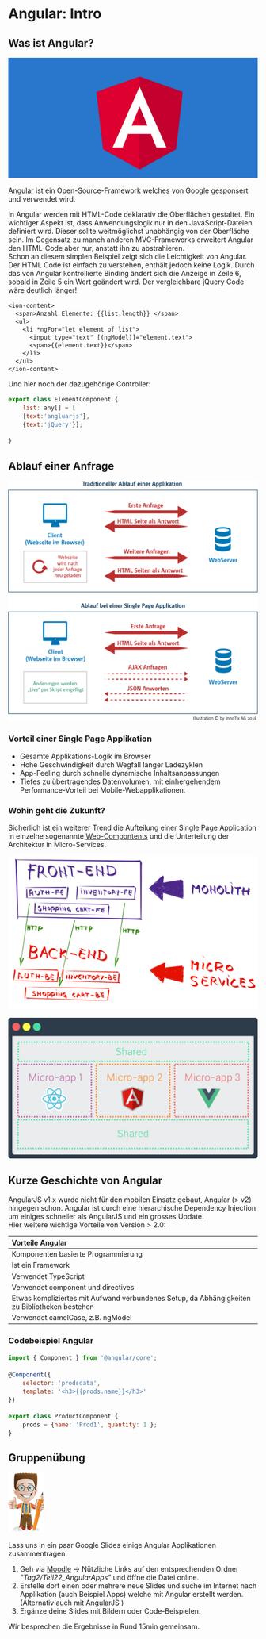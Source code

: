 # Angular: Intro

## Was ist Angular?

![](../.gitbook/assets/angular-web-framework.jpg)

[Angular](https://angular.io/) ist ein Open-Source-Framework welches von Google gesponsert und verwendet wird.

In Angular werden mit HTML-Code deklarativ die Oberflächen gestaltet. Ein wichtiger Aspekt ist, dass Anwendungslogik nur in den JavaScript-Dateien definiert wird. Dieser sollte weitmöglichst unabhängig von der Oberfläche sein. Im Gegensatz zu manch anderen MVC-Frameworks erweitert Angular den HTML-Code aber nur, anstatt ihn zu abstrahieren.  
Schon an diesem simplen Beispiel zeigt sich die Leichtigkeit von Angular. Der HTML Code ist einfach zu verstehen, enthält jedoch keine Logik. Durch das von Angular kontrollierte Binding ändert sich die Anzeige in Zeile 6, sobald in Zeile 5 ein Wert geändert wird. Der vergleichbare jQuery Code wäre deutlich länger!

```markup
<ion-content>
  <span>Anzahl Elemente: {{list.length}} </span>
  <ul>
    <li *ngFor="let element of list">
      <input type="text" [(ngModel)]="element.text">
      <span>{{element.text}}</span>
    </li>
  </ul>
</ion-content>
```

Und hier noch der dazugehörige Controller:

```javascript
export class ElementComponent {
    list: any[] = [
    {text:'angluarjs'},
    {text:'jQuery'}];

}
```

## Ablauf einer Anfrage

![](../.gitbook/assets/singlepage_lifecycle.png)

### Vorteil einer Single Page Applikation

* Gesamte Applikations-Logik im Browser
* Hohe Geschwindigkeit durch Wegfall langer Ladezyklen
* App-Feeling durch schnelle dynamische Inhaltsanpassungen
* Tiefes zu übertragendes Datenvolumen, mit einhergehendem Performance-Vorteil bei Mobile-Webapplikationen.

### Wohin geht die Zukunft?

Sicherlich ist ein weiterer Trend die Aufteilung einer Single Page Application in einzelne sogenannte [Web-Compontents](http://webcomponents.org/) und die Unterteilung der Architektur in Micro-Services.

![](../.gitbook/assets/fe-monolith.png)

![](../.gitbook/assets/microservices.png)

## Kurze Geschichte von Angular

AngularJS v1.x wurde nicht für den mobilen Einsatz gebaut, Angular \(&gt; v2\) hingegen schon. Angular ist durch eine hierarchische Dependency Injection um einiges schneller als AngularJS und ein grosses Update.  
Hier weitere wichtige Vorteile von Version &gt; 2.0:

| Vorteile Angular |
| :--- |
| Komponenten basierte Programmierung |
| Ist ein Framework |
| Verwendet TypeScript |
| Verwendet component und directives |
| Etwas kompliziertes mit Aufwand verbundenes Setup, da Abhängigkeiten zu Bibliotheken bestehen |
| Verwendet camelCase, z.B. ngModel |

### Codebeispiel Angular

```javascript
import { Component } from '@angular/core';

@Component({
    selector: 'prodsdata',
    template: '<h3>{{prods.name}}</h3>'
})

export class ProductComponent {
    prods = {name: 'Prod1', quantity: 1 };
}
```

## Gruppenübung

![](../.gitbook/assets/ralph_uebung.png)

Lass uns in ein paar Google Slides einige Angular Applikationen zusammentragen:

1. Geh via [Moodle](https://kurse.ict-bz.ch/) -&gt; Nützliche Links auf den entsprechenden Ordner _"Tag2/Teil22\_AngularApps"_ und öffne die Datei online.
2. Erstelle dort einen oder mehrere neue Slides und suche im Internet nach Applikation \(auch Beispiel Apps\) welche mit Angular erstellt werden. \(Alternativ auch mit AngularJS \) 
3. Ergänze deine Slides mit Bildern oder Code-Beispielen.

Wir besprechen die Ergebnisse in Rund 15min gemeinsam.

